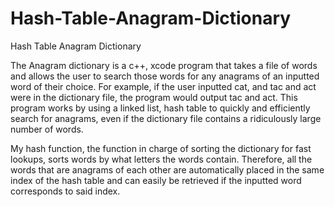 # Hash-Table-Anagram-Dictionary

Hash Table Anagram Dictionary

The Anagram dictionary is a c++, xcode program that takes a file of words and allows the user to search those words for any anagrams of an inputted word of their choice. For example, if the user inputted cat, and tac and act were in the dictionary file, the program would output tac and act. This program works by using a linked list, hash table to quickly and efficiently search for anagrams, even if the dictionary file contains a ridiculously large number of words.

My hash function, the function in charge of sorting the dictionary for fast lookups, sorts words by what letters the words contain. Therefore, all the words that are anagrams of each other are automatically placed in the same index of the hash table and can easily be retrieved if the inputted word corresponds to said index.
